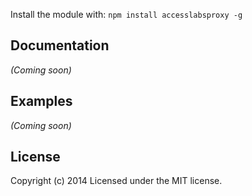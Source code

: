

Install the module with: `npm install accesslabsproxy -g`

## Documentation

_(Coming soon)_


## Examples

_(Coming soon)_


## License

Copyright (c) 2014
Licensed under the MIT license.
